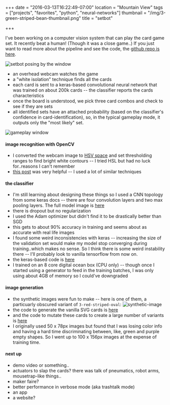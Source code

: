 +++
date = "2016-03-13T16:22:49-07:00"
location = "Mountain View"
tags = ["projects", "favorites", "python", "neural-networks"]
thumbnail = "/img/3-green-striped-bean-thumbnail.png"
title = "setbot"

+++

I've been working on a computer vision system that can play the card game set.
It recently beat a human!  (Though it was a close game..)
If you just want to read more about the pipeline and see the code,
the [github repo is here](https://github.com/yosemitebandit/setbot).

<!--more-->

![setbot posing by the window](/img/setbot-by-the-window.jpg)

* an overhead webcam watches the game
* a "white isolation" technique finds all the cards
* each card is sent to a keras-based convolutional neural network
that was trained on about 200k cards -- the classifier reports the cards characteristics
* once the board is understood, we pick three card combos and check to see if they are sets
* all identified sets have an attached probability
(based on the classifier's confidence in card-identification),
so, in the typical gameplay mode, it outputs only the "most likely" set.

![gameplay window](/img/setbot-game.png)


#### image recognition with OpenCV
* I converted the webcam image to [HSV space](https://en.wikipedia.org/wiki/HSL_and_HSV)
and set thresholding ranges to find bright white contours --
I tried HSL but had no luck for..reasons I can't remember
* [this post](http://arnab.org/blog/so-i-suck-24-automating-card-games-using-opencv-and-python)
was very helpful -- I used a lot of similar techniques


#### the classifier
* I'm still learning about designing these things so I used a CNN topology from some keras docs --
there are four convolution layers and two max pooling layers.
The full model image is [here](/img/setbot-model.png)
* there is dropout but no regularization
* I used the Adam optimizer but didn't find it to be drastically better than SGD
* this gets to about 90% accuracy in training and seems about as accurate with real life images
* I found some weird inconsistencies with keras -- increasing the size of the validation set
would make my model stop converging during training..which makes no sense.
So I think there is some weird instability there -- I'll probably look to vanilla tensorflow from now on.
* the keras-based code is [here](https://github.com/yosemitebandit/setbot/blob/master/cnn_with_generator.py)
* I trained on an 8 core digital ocean box (CPU only) --
though once I started using a generator to feed in the training batches,
I was only using about 4GB of memory so I could've downgraded


#### image generation
* the synthetic images were fun to make --  here is one of them,
a particuarly obscured variant of `3-red-striped-oval`:
![synthetic-image](/img/setbot-example-3-red-striped-oval.png)
* the code to generate the vanilla SVG cards is
[here](https://github.com/yosemitebandit/setbot/tree/master/svg-cards)
* and the code to mutate these cards to create a large number of variants is
[here](https://github.com/yosemitebandit/setbot/blob/master/generate_input_data.ipynb)
* I originally used 50 x 78px images but found that I was losing color info
and having a hard time discriminating between, like, green and purple empty shapes.
So I went up to 100 x 156px images at the expense of training time.


#### next up
* demo video or something..
* actuators to slap the cards?  there was talk of pneumatics, robot arms, mousetrap-like things..
* maker faire?
* better performance in verbose mode (aka trashtalk mode)
* an app
* a website?
